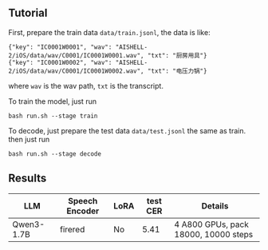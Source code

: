 ## Tutorial

First, prepare the train data `data/train.jsonl`, the data is like:

```
{"key": "IC0001W0001", "wav": "AISHELL-2/iOS/data/wav/C0001/IC0001W0001.wav", "txt": "厨房用具"}
{"key": "IC0001W0002", "wav": "AISHELL-2/iOS/data/wav/C0001/IC0001W0002.wav", "txt": "电压力锅"}
```
where `wav` is the wav path, `txt` is the transcript.

To train the model, just run

``` shell
bash run.sh --stage train
```

To decode, just prepare the test data `data/test.jsonl` the same as train. then just run

``` shell
bash run.sh --stage decode
```

## Results

| LLM        | Speech Encoder | LoRA | test CER | Details                               |
|------------|----------------|------|----------|---------------------------------------|
| Qwen3-1.7B | firered        | No   | 5.41     | 4 A800 GPUs, pack 18000, 10000 steps  |
